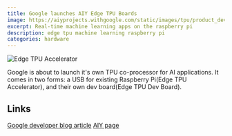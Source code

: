 ```yaml
---
title: Google launches AIY Edge TPU Boards
image: https://aiyprojects.withgoogle.com/static/images/tpu/product_dev_board_2x_splash.jpg
excerpt: Real-time machine learning apps on the raspberry pi
description: edge tpu machine learning raspberry pi
categories: hardware
---
```

![Edge TPU Accelerator](https://aiyprojects.withgoogle.com/static/images/tpu/product_accelerator_2x_splash.jpg)

Google is about to launch it's own TPU co-processor for AI applications. It comes in two forms: a USB for existing 
Raspberry Pi(Edge TPU Accelerator), and their own dev board(Edge TPU Dev Board).

## Links

[Google developer blog article](https://developers.googleblog.com/2018/07/new-aiy-edge-tpu-boards.html)
[AIY page](https://aiyprojects.withgoogle.com/edge-tpu)
